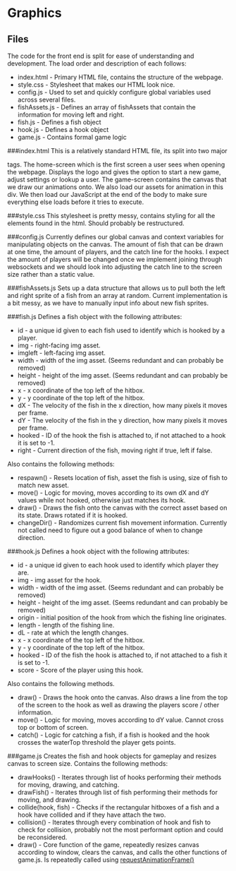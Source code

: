 # Graphics

## Files

The code for the front end is split for ease of understanding and development. The load order and description of each follows:

* index.html - Primary HTML file, contains the structure of the webpage.
* style.css - Stylesheet that makes our HTML look nice.
* config.js - Used to set and quickly configure global variables used across several files.
* fishAssets.js - Defines an array of fishAssets that contain the <img> information for moving left and right.
* fish.js - Defines a fish object
* hook.js - Defines a hook object
* game.js - Contains formal game logic

###index.html
This is a relatively standard HTML file, its split into two major <div> tags. The home-screen which is the first screen a user sees when opening the webpage. Displays the logo and gives the option to start a new game, adjust settings or lookup a user. The game-screen contains the canvas that we draw our animations onto. We also load our assets for animation in this div. We then load our JavaScript at the end of the body to make sure everything else loads before it tries to execute.

###style.css
This stylesheet is pretty messy, contains styling for all the elements found in the html. Should probably be restructured.

###config.js
Currently defines our global canvas and context variables for manipulating objects on the canvas. The amount of fish that can be drawn at one time, the amount of players, and the catch line for the hooks. I expect the amount of players will be changed once we implement joining through websockets and we should look into adjusting the catch line to the screen size rather than a static value.

###fishAssets.js
Sets up a data structure that allows us to pull both the left and right sprite of a fish from an array at random. Current implementation is a bit messy, as we have to manually input info about new fish sprites.

###fish.js
Defines a fish object with the following attributes:

* id - a unique id given to each fish used to identify which is hooked by a player.
* img - right-facing img asset.
* imgleft - left-facing img asset.
* width - width of the img asset. (Seems redundant and can probably be removed)
* height - height of the img asset. (Seems redundant and can probably be removed)
* x - x coordinate of the top left of the hitbox.
* y - y coordinate of the top left of the hitbox.
* dX - The velocity of the fish in the x direction, how many pixels it moves per frame.
* dY - The velocity of the fish in the y direction, how many pixels it moves per frame.
* hooked - ID of the hook the fish is attached to, if not attached to a hook it is set to -1.
* right - Current direction of the fish, moving right if true, left if false.

Also contains the following methods:

* respawn() - Resets location of fish, asset the fish is using, size of fish to match new asset.
* move() - Logic for moving, moves according to its own dX and dY values while not hooked, otherwise just matches its hook.
* draw() - Draws the fish onto the canvas with the correct asset based on its state. Draws rotated if it is hooked.
* changeDir() - Randomizes current fish movement information. Currently not called need to figure out a good balance of when to change direction.

###hook.js
Defines a hook object with the following attributes:

* id - a unique id given to each hook used to identify which player they are.
* img - img asset for the hook.
* width - width of the img asset. (Seems redundant and can probably be removed)
* height - height of the img asset. (Seems redundant and can probably be removed)
* origin - initial position of the hook from which the fishing line originates.
* length - length of the fishing line.
* dL - rate at which the length changes.
* x - x coordinate of the top left of the hitbox.
* y - y coordinate of the top left of the hitbox.
* hooked - ID of the fish the hook is attached to, if not attached to a fish it is set to -1.
* score - Score of the player using this hook.

Also contains the following methods.

* draw() - Draws the hook onto the canvas. Also draws a line from the top of the screen to the hook as well as drawing the players score / other information.
* move() - Logic for moving, moves according to dY value. Cannot cross top or bottom of screen.
* catch() - Logic for catching a fish, if a fish is hooked and the hook crosses the waterTop threshold the player gets points.

###game.js
Creates the fish and hook objects for gameplay and resizes canvas to screen size. Contains the following methods:

* drawHooks() - Iterates through list of hooks performing their methods for moving, drawing, and catching.
* drawFish() - Iterates through list of fish performing their methods for moving, and drawing.
* collide(hook, fish) - Checks if the rectangular hitboxes of a fish and a hook have collided and if they have attach the two.
* collision() - Iterates through every combination of hook and fish to check for collision, probably not the most performant option and could be reconsidered.
* draw() - Core function of the game, repeatedly resizes canvas according to window, clears the canvas, and calls the other functions of game.js. Is repeatedly called using [requestAnimationFrame()](https://developer.mozilla.org/en-US/docs/Web/API/window/requestAnimationFrame)
